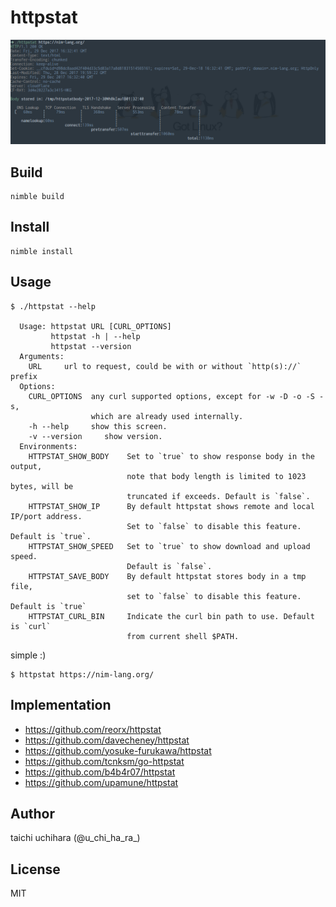 # httpstat

![image](Screenshot.png "image")

## Build
```
nimble build
```

## Install
```
nimble install
```

## Usage
```
$ ./httpstat --help

  Usage: httpstat URL [CURL_OPTIONS]
         httpstat -h | --help
         httpstat --version
  Arguments:
    URL     url to request, could be with or without `http(s)://` prefix
  Options:
    CURL_OPTIONS  any curl supported options, except for -w -D -o -S -s,
                  which are already used internally.
    -h --help     show this screen.
    -v --version     show version.
  Environments:
    HTTPSTAT_SHOW_BODY    Set to `true` to show response body in the output,
                          note that body length is limited to 1023 bytes, will be
                          truncated if exceeds. Default is `false`.
    HTTPSTAT_SHOW_IP      By default httpstat shows remote and local IP/port address.
                          Set to `false` to disable this feature. Default is `true`.
    HTTPSTAT_SHOW_SPEED   Set to `true` to show download and upload speed.
                          Default is `false`.
    HTTPSTAT_SAVE_BODY    By default httpstat stores body in a tmp file,
                          set to `false` to disable this feature. Default is `true`
    HTTPSTAT_CURL_BIN     Indicate the curl bin path to use. Default is `curl`
                          from current shell $PATH.
```

 simple :)
```
$ httpstat https://nim-lang.org/
```

## Implementation
- https://github.com/reorx/httpstat
- https://github.com/davecheney/httpstat
- https://github.com/yosuke-furukawa/httpstat
- https://github.com/tcnksm/go-httpstat
- https://github.com/b4b4r07/httpstat
- https://github.com/upamune/httpstat

## Author
taichi uchihara (@u_chi_ha_ra_)

## License
MIT
